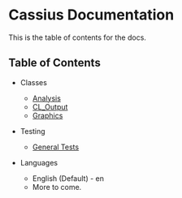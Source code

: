 # Cassius Documentation
This is the table of contents for the docs.

## Table of Contents
 * Classes
    * [Analysis](analysis.md)
    * [CL\_Output](cl_output.md)
    * [Graphics](graphics.md)

 * Testing
    * [General Tests](general_testing.md)

 * Languages
    * English (Default) - en
    * More to come.
